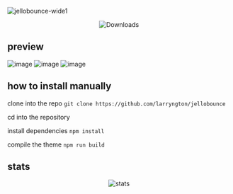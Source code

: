 ![jellobounce-wide1](https://github.com/user-attachments/assets/a02afb9e-709c-469a-9898-5737057e4e24)
    
<p align="center">
    <img src="https://img.shields.io/github/downloads/larryngton2/jellobounce/total?label=Github%20Downloads" alt="Downloads">
</p>

## preview

![image](https://github.com/user-attachments/assets/27871860-5bf6-4157-85a9-96f6f491088a)
![image](https://github.com/user-attachments/assets/2395b9ca-f381-49fd-b9b9-92c17b404654)
![image](https://github.com/user-attachments/assets/43901751-22b3-42f5-b699-72402e287884)
</div>

## how to install manually

clone into the repo `git clone https://github.com/larryngton/jellobounce`

cd into the repository

install dependencies `npm install`

compile the theme `npm run build`

## stats

<p align="center"> 
    <img src="https://repobeats.axiom.co/api/embed/481a818b61e6429e0a48969e51066586943b16a3.svg" alt="stats">
</p>

